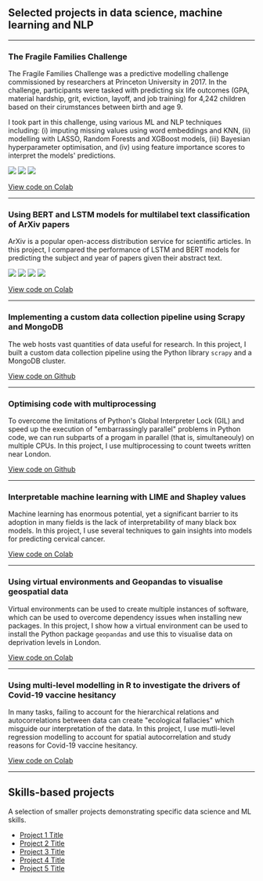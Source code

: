 ## Selected projects in data science, machine learning and NLP

---

### The Fragile Families Challenge
The Fragile Families Challenge was a predictive modelling challenge commissioned by researchers at Princeton University in 2017. In the challenge, participants were tasked with predicting six life outcomes (GPA, material hardship, grit, eviction, layoff, and job training) for 4,242 children based on their cirumstances between birth and age 9. 

I took part in this challenge, using various ML and NLP techniques including: (i) imputing missing values using word embeddings and KNN, (ii) modelling with LASSO, Random Forests and XGBoost models, (iii) Bayesian hyperparameter optimisation, and (iv) using feature importance scores to interpret the models' predictions. 

[![](https://img.shields.io/badge/Python-white?logo=Python)](#) [![](https://img.shields.io/badge/Jupyter-white?logo=Jupyter)](#) [![](https://img.shields.io/badge/sklearn-white?logo=scikit-learn)](#)

[View code on Colab](/sample_page)

---

### Using BERT and LSTM models for multilabel text classification of ArXiv papers
ArXiv is a popular open-access distribution service for scientific articles. In this project, I compared the performance of LSTM and BERT models for predicting the subject and year of papers given their abstract text.  

[![](https://img.shields.io/badge/Python-white?logo=Python)](#) [![](https://img.shields.io/badge/Jupyter-white?logo=Jupyter)](#) [![](https://img.shields.io/badge/PyTorch-white?logo=pytorch)](#) [![](https://img.shields.io/badge/ArXiv-white?logo=arxiv)](#)

[View code on Colab](/pdf/sample_presentation.pdf)


---

### Implementing a custom data collection pipeline using Scrapy and MongoDB
The web hosts vast quantities of data useful for research. In this project, I built a custom data collection pipeline using the Python library `scrapy` and a MongoDB cluster.

[View code on Github](/pdf/sample_presentation.pdf)

---

### Optimising code with multiprocessing
To overcome the limitations of Python's Global Interpreter Lock (GIL) and speed up the execution of "embarrassingly parallel" problems in Python code, we can run subparts of a progam in parallel (that is, simultaneouly) on multiple CPUs. In this project, I use multiprocessing to count tweets written near London. 

[View code on Github](/pdf/sample_presentation.pdf)

---

### Interpretable machine learning with LIME and Shapley values
Machine learning has enormous potential, yet a significant barrier to its adoption in many fields is the lack of interpretability of many black box models. In this project, I use several techniques to gain insights into models for predicting cervical cancer.  

[View code on Colab](/pdf/sample_presentation.pdf)

---

### Using virtual environments and Geopandas to visualise geospatial data
Virtual environments can be used to create multiple instances of software, which can be used to overcome dependency issues when installing new packages. In this project, I show how a virtual environment can be used to install the Python package `geopandas` and use this to visualise data on deprivation levels in London. 

[View code on Colab](/pdf/sample_presentation.pdf)

---

### Using multi-level modelling in R to investigate the drivers of Covid-19 vaccine hesitancy
In many tasks, failing to account for the hierarchical relations and autocorrelations between data can create "ecological fallacies" which misguide our interpretation of the data. In this project, I use mutli-level regression modelling to account for spatial autocorrelation and study reasons for Covid-19 vaccine hesitancy. 

[View code on Colab](/pdf/sample_presentation.pdf)

---

<!-- [Project 3 Title](http://example.com/)
<img src="images/dummy_thumbnail.jpg?raw=true"/>

---
 -->
## Skills-based projects
A selection of smaller projects demonstrating specific data science and ML skills.

- [Project 1 Title](http://example.com/)
- [Project 2 Title](http://example.com/)
- [Project 3 Title](http://example.com/)
- [Project 4 Title](http://example.com/)
- [Project 5 Title](http://example.com/)



<!-- <p style="font-size:11px">Page template forked from <a href="https://github.com/evanca/quick-portfolio">evanca</a></p> -->
<!-- Remove above link if you don't want to attibute -->
